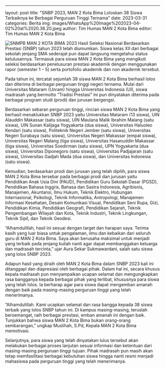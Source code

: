 ---
layout: post
title: "SNBP 2023, MAN 2 Kota Bima Loloskan 38 Siswa Terbaiknya ke Berbagai Perguruan Tinggi Ternama"
date: 2023-03-31
categories: Berita
img: images/WhatsApp%20Image%202023-04-02%20at%2020.38.20.jpeg
author: Tim Humas MAN 2 Kota Bima
editor: Tim Humas MAN 2 Kota Bima

![SNMPB MAN 2 KOTA BIMA 2023](https://user-images.githubusercontent.com/124013543/229354418-68208d9e-eae1-42f2-8a8c-46961d694c5a.jpg)
Hasil Seleksi Nasional Berdasarkan Prestasi (SNBP) tahun 2023 telah diumumkan. Siswa kelas XII dari berbagai sekolah jenjang SMA sederajat pun dapat langsung mengetahui status kelulusannya. Termasuk para siswa MAN 2 Kota Bima yang mengikuti seleksi berdasarkan penelusuran prestasi akademik dengan menggunakan rapor (semester 1 – 5) serta portofolio akademik dan non akademik tersebut.


Pada tahun ini, tercatat sejumlah 38 siswa MAN 2 Kota Bima berhasil lolos dan diterima di berbagai perguruan tinggi negeri ternama. Mulai dari Universitas Mataram (Unram) hingga Universitas Indonesia (UI), siswa madrasah yang bermotto “Tradisi Prestasi” ini pun dinyatakan diterima pada berbagai program studi (prodi) dan jurusan bergengsi.


Berdasarkan sebaran perguruan tinggi, rincian siswa MAN 2 Kota Bima yang berhasil menaklukkan SNBP 2023 yaitu Universitas Mataram (13 siswa), UIN Alauddin Makassar (satu siswa), UIN Maulana Malik Ibrahim Malang (satu siswa), UIN Sunan Kalijaga Yogyakarta (dua siswa), Universitas Haluoleo Kendari (satu siswa), Politeknik Negeri Jember (satu siswa), Universitas Negeri Surabaya (satu siswa), Universitas Negeri Makassar (empat siswa), Universitas Negeri Malang (tiga siswa), Universitas Hasanuddin Makassar (tiga siswa), Universitas Soedirman (satu siswa), UPN Yogyakarta (dua siswa), Universitas Diponegoro (satu siswa), Universitas Padjajaran (satu siswa), Universitas Gadjah Mada (dua siswa), dan Universitas Indonesia (satu siswa).


Kemudian, berdasarkan prodi dan jurusan yang telah dipilih, para siswa MAN 2 Kota Bima tersebar pada berbagai prodi dan jurusan yaitu Pendidikan Anak Usia Dini (PAUD), Pendidikan Guru Sekolah Dasar (PGSD), Pendidikan Bahasa Inggris, Bahasa dan Sastra Indonesia, Agribisnis, Manajemen, Akuntansi, Ilmu Hukum, Teknik Elektro, Hubungan Internasional, Psikologi, Teknik Informatika, Antropologi, Manajemen Informasi Kesehatan, Desain Komunikasi Visual, Pendidikan Seni Rupa, Gizi, Pendidikan Kimia, Pendidikan Geografi, Pendidikan Sejarah, Teknik Pengembangan Wilayah dan Kota, Teknik Industri, Teknik Lingkungan, Teknik Sipil, dan Teknik Geodesi.


“Alhamdulillah, hasil ini sesuai dengan target dan harapan saya. Terima kasih yang luar biasa untuk pengalaman, ilmu dan kebaikan dari seluruh guru di MAN 2 Kota Bima. Saya akan berusaha maksimal untuk menjadi yang terbaik pada jenjang kuliah nanti agar dapat membanggakan keluarga dan madrasah tercinta,” ujar Aura Sekar Sukmawardani, salah satu siswa yang lolos SNBP 2023.


Adapun hasil yang diraih oleh MAN 2 Kota Bima dalam SNBP 2023 kali ini ditanggapi dan diapresiasi oleh berbagai pihak. Dalam hal ini, secara khusus kepala madrasah pun menyampaikan ucapan selamat dan mengungkapkan rasa bangganya kepada berbagai pihak yang terlibat, khususnya para siswa yang telah lolos. Ia berharap agar para siswa dapat mengemban amanah dengan baik pada masing-masing perguruan tinggi yang telah menerimanya.


“Alhamdulillah. Kami ucapkan selamat dan rasa bangga kepada 38 siswa terbaik yang lolos SNBP tahun ini. Di kampus masing-masing, teruslah bersemangat, raih berbagai prestasi, emban amanah ini dengan baik. Tunjukkan bahwa siswa MAN 2 Kota Bima bukan orang-orang sembarangan,” ungkap Muslihah, S.Pd, Kepala MAN 2 Kota Bima memotivasi.


Selanjutnya, para siswa yang telah dinyatakan lulus tersebut akan melakukan berbagai proses lanjutan sesuai informasi dan ketentuan dari masing-masing perguruan tinggi tujuan. Pihak madrasah pun masih akan tetap memfasilitasi berbagai kebutuhan siswa hingga nanti resmi menjadi mahasiswa pada perguruan tinggi yang telah menerimanya.
